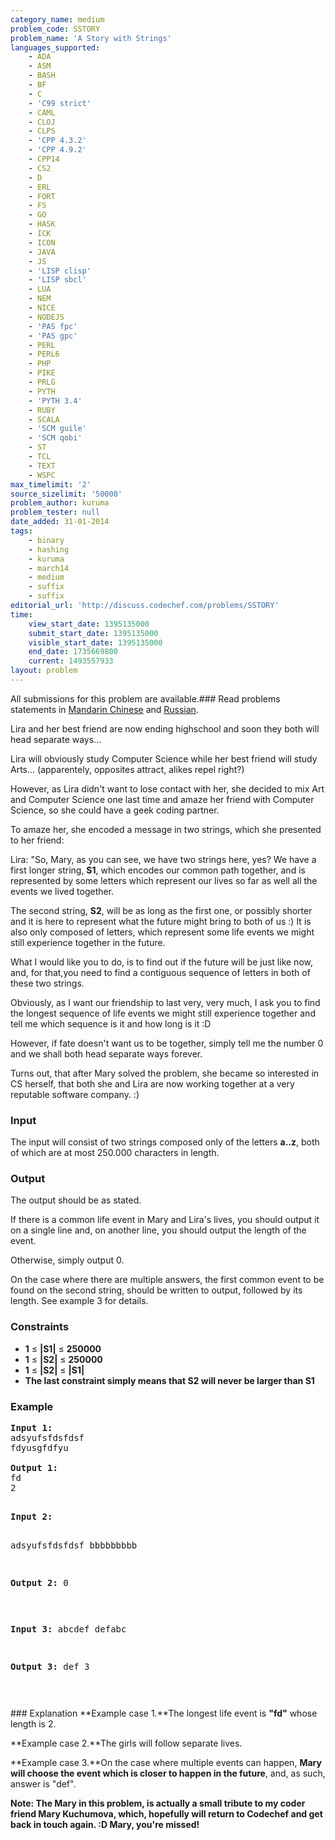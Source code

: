 ```yaml
---
category_name: medium
problem_code: SSTORY
problem_name: 'A Story with Strings'
languages_supported:
    - ADA
    - ASM
    - BASH
    - BF
    - C
    - 'C99 strict'
    - CAML
    - CLOJ
    - CLPS
    - 'CPP 4.3.2'
    - 'CPP 4.9.2'
    - CPP14
    - CS2
    - D
    - ERL
    - FORT
    - FS
    - GO
    - HASK
    - ICK
    - ICON
    - JAVA
    - JS
    - 'LISP clisp'
    - 'LISP sbcl'
    - LUA
    - NEM
    - NICE
    - NODEJS
    - 'PAS fpc'
    - 'PAS gpc'
    - PERL
    - PERL6
    - PHP
    - PIKE
    - PRLG
    - PYTH
    - 'PYTH 3.4'
    - RUBY
    - SCALA
    - 'SCM guile'
    - 'SCM qobi'
    - ST
    - TCL
    - TEXT
    - WSPC
max_timelimit: '2'
source_sizelimit: '50000'
problem_author: kuruma
problem_tester: null
date_added: 31-01-2014
tags:
    - binary
    - hashing
    - kuruma
    - march14
    - medium
    - suffix
    - suffix
editorial_url: 'http://discuss.codechef.com/problems/SSTORY'
time:
    view_start_date: 1395135000
    submit_start_date: 1395135000
    visible_start_date: 1395135000
    end_date: 1735669800
    current: 1493557933
layout: problem
---
```

All submissions for this problem are available.###  Read problems statements in [Mandarin Chinese](http://www.codechef.com/download/translated/MARCH14/mandarin/SSTORY.pdf) and [Russian](http://www.codechef.com/download/translated/MARCH14/russian/SSTORY.pdf).

Lira and her best friend are now ending highschool and soon they both will head separate ways...

Lira will obviously study Computer Science while her best friend will study Arts... (apparentely, opposites attract, alikes repel right?)

However, as Lira didn't want to lose contact with her, she decided to mix Art and Computer Science one last time and amaze her friend with Computer Science, so she could have a geek coding partner.

To amaze her, she encoded a message in two strings, which she presented to her friend:

Lira: "So, Mary, as you can see, we have two strings here, yes? We have a first longer string, **S1**, which encodes our common path together, and is represented by some letters which represent our lives so far as well all the events we lived together.

The second string, **S2**, will be as long as the first one, or possibly shorter and it is here to represent what the future might bring to both of us :) It is also only composed of letters, which represent some life events we might still experience together in the future.

What I would like you to do, is to find out if the future will be just like now, and, for that,you need to find a contiguous sequence of letters in both of these two strings.

Obviously, as I want our friendship to last very, very much, I ask you to find the longest sequence of life events we might still experience together and tell me which sequence is it and how long is it :D

However, if fate doesn't want us to be together, simply tell me the number 0 and we shall both head separate ways forever.

Turns out, that after Mary solved the problem, she became so interested in CS herself, that both she and Lira are now working together at a very reputable software company. :)

### Input

The input will consist of two strings composed only of the letters **a..z**, both of which are at most 250.000 characters in length.

### Output

The output should be as stated.

If there is a common life event in Mary and Lira's lives, you should output it on a single line and, on another line, you should output the length of the event.

Otherwise, simply output 0.

On the case where there are multiple answers, the first common event to be found on the second string, should be written to output, followed by its length. See example 3 for details.

### Constraints

- **1** ≤ **|S1|** ≤ **250000**
- **1** ≤ **|S2|** ≤ **250000**
- **1** ≤ **|S2|** ≤ **|S1|**
- **The last constraint simply means that S2 will never be larger than S1**

### Example

<pre><b>Input 1:</b>
adsyufsfdsfdsf
fdyusgfdfyu

<b>Output 1:</b>
fd
2

</pre><pre><b>Input 2:</b>
adsyufsfdsfdsf
bbbbbbbbb

<b>Output 2:</b>
0

</pre><pre><b>Input 3:</b>
abcdef
defabc

<b>Output 3:</b>
def
3

</pre>### Explanation
**Example case 1.**The longest life event is **"fd"** whose length is 2.

**Example case 2.**The girls will follow separate lives.

**Example case 3.**On the case where multiple events can happen, **Mary will choose the event which is closer to happen in the future**, and, as such, answer is "def".

**Note: The Mary in this problem, is actually a small tribute to my coder friend Mary Kuchumova, which, hopefully will return to Codechef and get back in touch again. :D Mary, you're missed!**
